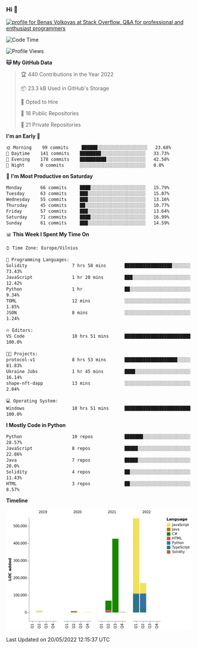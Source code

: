 ### Hi 👋
<a href="https://stackoverflow.com/users/14954249/benas-volkovas"><img src="https://stackoverflow.com/users/flair/14954249.png?theme=dark" width="208" height="58" alt="profile for Benas Volkovas at Stack Overflow, Q&amp;A for professional and enthusiast programmers" title="profile for Benas Volkovas at Stack Overflow, Q&amp;A for professional and enthusiast programmers"></a>

<!--START_SECTION:waka-->
![Code Time](http://img.shields.io/badge/Code%20Time-697%20hrs%2020%20mins-blue)

![Profile Views](http://img.shields.io/badge/Profile%20Views-0-blue)

**🐱 My GitHub Data** 

> 🏆 440 Contributions in the Year 2022
 > 
> 📦 23.3 kB Used in GitHub's Storage 
 > 
> 💼 Opted to Hire
 > 
> 📜 18 Public Repositories 
 > 
> 🔑 21 Private Repositories  
 > 
**I'm an Early 🐤** 

```text
🌞 Morning    99 commits     ██████░░░░░░░░░░░░░░░░░░░   23.68% 
🌆 Daytime    141 commits    ████████░░░░░░░░░░░░░░░░░   33.73% 
🌃 Evening    178 commits    ██████████░░░░░░░░░░░░░░░   42.58% 
🌙 Night      0 commits      ░░░░░░░░░░░░░░░░░░░░░░░░░   0.0%

```
📅 **I'm Most Productive on Saturday** 

```text
Monday       66 commits     ████░░░░░░░░░░░░░░░░░░░░░   15.79% 
Tuesday      63 commits     ███░░░░░░░░░░░░░░░░░░░░░░   15.07% 
Wednesday    55 commits     ███░░░░░░░░░░░░░░░░░░░░░░   13.16% 
Thursday     45 commits     ██░░░░░░░░░░░░░░░░░░░░░░░   10.77% 
Friday       57 commits     ███░░░░░░░░░░░░░░░░░░░░░░   13.64% 
Saturday     71 commits     ████░░░░░░░░░░░░░░░░░░░░░   16.99% 
Sunday       61 commits     ███░░░░░░░░░░░░░░░░░░░░░░   14.59%

```


📊 **This Week I Spent My Time On** 

```text
⌚︎ Time Zone: Europe/Vilnius

💬 Programming Languages: 
Solidity                 7 hrs 58 mins       ██████████████████░░░░░░░   73.43% 
JavaScript               1 hr 20 mins        ███░░░░░░░░░░░░░░░░░░░░░░   12.42% 
Python                   1 hr                ██░░░░░░░░░░░░░░░░░░░░░░░   9.34% 
TOML                     12 mins             ░░░░░░░░░░░░░░░░░░░░░░░░░   1.85% 
JSON                     8 mins              ░░░░░░░░░░░░░░░░░░░░░░░░░   1.24%

🔥 Editors: 
VS Code                  10 hrs 51 mins      █████████████████████████   100.0%

🐱‍💻 Projects: 
protocol-v1              8 hrs 53 mins       ████████████████████░░░░░   81.83% 
Ukraine Jobs             1 hr 45 mins        ████░░░░░░░░░░░░░░░░░░░░░   16.14% 
shape-nft-dapp           13 mins             ░░░░░░░░░░░░░░░░░░░░░░░░░   2.04%

💻 Operating System: 
Windows                  10 hrs 51 mins      █████████████████████████   100.0%

```

**I Mostly Code in Python** 

```text
Python                   10 repos            ███████░░░░░░░░░░░░░░░░░░   28.57% 
JavaScript               8 repos             █████░░░░░░░░░░░░░░░░░░░░   22.86% 
Java                     7 repos             █████░░░░░░░░░░░░░░░░░░░░   20.0% 
Solidity                 4 repos             ██░░░░░░░░░░░░░░░░░░░░░░░   11.43% 
HTML                     3 repos             ██░░░░░░░░░░░░░░░░░░░░░░░   8.57%

```


**Timeline**

![Chart not found](https://raw.githubusercontent.com/BenasVolkovas/BenasVolkovas/main/charts/bar_graph.png) 


 Last Updated on 20/05/2022 12:15:37 UTC
<!--END_SECTION:waka-->
